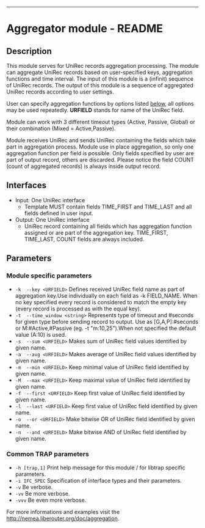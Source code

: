 ---
# Aggregator module - README

## Description
This module serves for UniRec records aggregation processing. The module can aggregate UniRec records based on user-specified keys, aggregation functions and time interval. The input of this module is a (infinit) sequence of UniRec records. The output of this module is a sequence of aggregated UniRec records according to user settings.

User can specify aggregation functions by options listed [below](./README.md#module-specific-parameters), all options may be used repeatedly. **URFIELD** stands for name of the UniRec field.

Module can work with 3 different timeout types (Active, Passive, Global) or their combination (Mixed = Active,Passive).

Module receives UniRec and sends UniRec containing the fields which take part in aggregation process. Module use in place aggregation, so only one aggregation function per field is possible. Only fields specified by user are part of output record, others are discarded. Please notice the field COUNT (count of aggregated records) is always inside output record.

## Interfaces
- Input: One UniRec interface
  - Template MUST contain fields TIME_FIRST and TIME_LAST and all fields defined in user input.
- Output: One UniRec interface
  - UniRec record containing all fields which has aggregation function assigned or are part of the aggregation key. TIME_FIRST, TIME_LAST, COUNT fields are always included.
  
## Parameters
### Module specific parameters
- `-k  --key <URFIELD>`           Defines received UniRec field name as part of aggregation key.Use individually on each field as -k FIELD_NAME. When no key specified every record is considered to match the empty key (every record is processed as with the equal key).
- `-t  --time_window <string>`   Represents type of timeout and #seconds for given type before sending record to output. Use as [G,A,P]:#seconds or M:#Active,#Passive (eg. -t "m:10,25").When not specified the default value (A:10) is used.
- `-s  --sum <URFIELD>`           Makes sum of UniRec field values identified by given name.
- `-a  --avg <URFIELD>`           Makes average of UniRec field values identified by given name.
- `-m  --min <URFIELD>`           Keep minimal value of UniRec field identified by given name.
- `-M  --max <URFIELD>`           Keep maximal value of UniRec field identified by given name.
- `-f  --first <URFIELD>`         Keep first value of UniRec field identified by given name.
- `-l  --last <URFIELD>`          Keep first value of UniRec field identified by given name.
- `-o  --or <URFIELD>`            Make bitwise OR of UniRec field identified by given name.
- `-n  --and <URFIELD>`           Make bitwise AND of UniRec field identified by given name.

### Common TRAP parameters
- `-h [trap,1]`      Print help message for this module / for libtrap specific parameters.
- `-i IFC_SPEC`      Specification of interface types and their parameters.
- `-v`               Be verbose.
- `-vv`              Be more verbose.
- `-vvv`             Be even more verbose.

For more informations and examples visit the http://nemea.liberouter.org/doc/aggregation.

